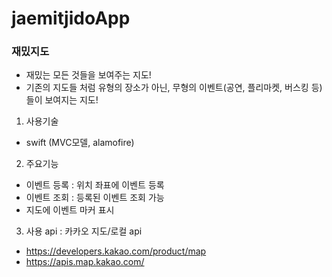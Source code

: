# jaemitjidoApp

### 재밌지도
- 재밌는 모든 것들을 보여주는 지도!
- 기존의 지도들 처럼 유형의 장소가 아닌,
  무형의 이벤트(공연, 플리마켓, 버스킹 등) 들이 보여지는 지도!

1. 사용기술
- swift (MVC모델, alamofire)

2. 주요기능 
 - 이벤트 등록 : 위치 좌표에 이벤트 등록
 - 이벤트 조회 : 등록된 이벤트 조회 가능 
 - 지도에 이벤트 마커 표시 
 
3. 사용 api : 카카오 지도/로컬 api
 - https://developers.kakao.com/product/map
 - https://apis.map.kakao.com/


